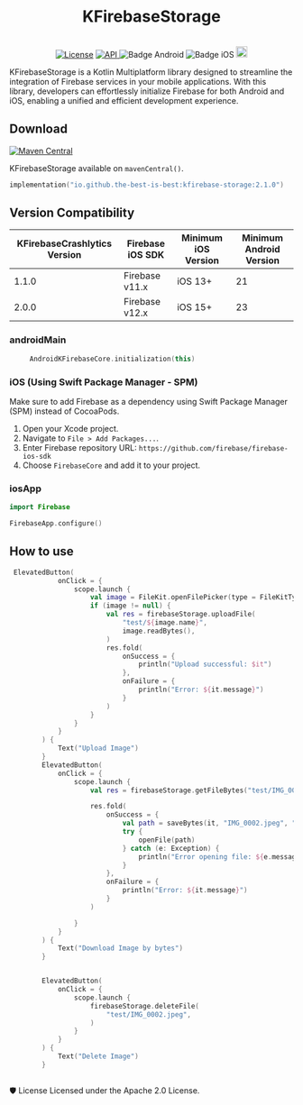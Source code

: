 <h1 align="center">KFirebaseStorage</h1><br>

<div align="center">
<a href="https://opensource.org/licenses/Apache-2.0"><img alt="License" src="https://img.shields.io/badge/License-Apache%202.0-blue.svg"/></a>
<a href="https://android-arsenal.com/api?level=23" rel="nofollow">
    <img alt="API" src="https://img.shields.io/badge/API-23%2B-brightgreen.svg?style=flat" style="max-width: 100%;">
</a>
<img src="https://img.shields.io/badge/Platform-Android-brightgreen.svg?logo=android" alt="Badge Android" />
  <img src="https://img.shields.io/badge/Platform-iOS%20%2F%20macOS-lightgrey.svg?logo=apple" alt="Badge iOS" />
  <!-- <img src="https://img.shields.io/badge/Platform-JVM-8A2BE2.svg?logo=openjdk" alt="Badge JVM" />
    <img src="https://img.shields.io/badge/Platform-WASM%20%2F%20JS-yellow.svg?logo=javascript" alt="Badge JS" /> -->
<a href="https://github.com/the-best-is-best/"><img alt="Profile" src="https://img.shields.io/badge/github-%23181717.svg?&style=for-the-badge&logo=github&logoColor=white" height="20"/></a>

</div>

KFirebaseStorage is a Kotlin Multiplatform library designed to streamline the integration of Firebase services in your mobile applications. With this library, developers can effortlessly initialize Firebase for both Android and iOS, enabling a unified and efficient development experience.

## Download

[![Maven Central](https://img.shields.io/maven-central/v/io.github.the-best-is-best/kfirebase-storage)](https://central.sonatype.com/artifact/io.github.the-best-is-best/kfirebase-storage)

KFirebaseStorage available on `mavenCentral()`.

```kotlin
implementation("io.github.the-best-is-best:kfirebase-storage:2.1.0")
```

## Version Compatibility

| KFirebaseCrashlytics Version | Firebase iOS SDK | Minimum iOS Version | Minimum Android Version |
|------------------------------|------------------|---------------------|-------------------------|
| 1.1.0                        | Firebase v11.x   | iOS 13+             | 21                      |
| 2.0.0                        | Firebase v12.x   | iOS 15+             | 23                      |

### androidMain

```kotlin
     AndroidKFirebaseCore.initialization(this)
```

### iOS (Using Swift Package Manager - SPM)

Make sure to add Firebase as a dependency using Swift Package Manager (SPM) instead of CocoaPods.

1. Open your Xcode project.
2. Navigate to `File > Add Packages...`.
3. Enter Firebase repository URL: `https://github.com/firebase/firebase-ios-sdk`
4. Choose `FirebaseCore` and add it to your project.

### iosApp

```swift
import Firebase

FirebaseApp.configure()
```

## How to use

```kotlin
 ElevatedButton(
            onClick = {
                scope.launch {
                    val image = FileKit.openFilePicker(type = FileKitType.Image)
                    if (image != null) {
                        val res = firebaseStorage.uploadFile(
                            "test/${image.name}",
                            image.readBytes(),
                        )
                        res.fold(
                            onSuccess = {
                                println("Upload successful: $it")
                            },
                            onFailure = {
                                println("Error: ${it.message}")
                            }
                        )
                    }
                }
            }
        ) {
            Text("Upload Image")
        }
        ElevatedButton(
            onClick = {
                scope.launch {
                    val res = firebaseStorage.getFileBytes("test/IMG_0002.jpeg")

                    res.fold(
                        onSuccess = {
                            val path = saveBytes(it, "IMG_0002.jpeg", "test")
                            try {
                                openFile(path)
                            } catch (e: Exception) {
                                println("Error opening file: ${e.message}")
                            }
                        },
                        onFailure = {
                            println("Error: ${it.message}")
                        }
                    )

                }
            }
        ) {
            Text("Download Image by bytes")
        }


        ElevatedButton(
            onClick = {
                scope.launch {
                    firebaseStorage.deleteFile(
                        "test/IMG_0002.jpeg",
                    )
                }
            }
        ) {
            Text("Delete Image")
        }



```

🛡 License
Licensed under the Apache 2.0 License.
